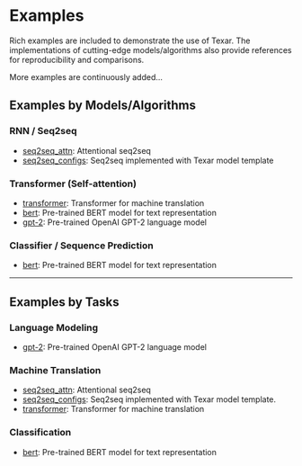 # Examples #

Rich examples are included to demonstrate the use of Texar. The implementations of cutting-edge models/algorithms also provide references for reproducibility and comparisons. 

More examples are continuously added...

## Examples by Models/Algorithms ##

### RNN / Seq2seq ###

* [seq2seq_attn](https://github.com/asyml/texar-pytorch/tree/master/examples/seq2seq_attn): Attentional seq2seq
* [seq2seq_configs](https://github.com/asyml/texar-pytorch/tree/master/examples/seq2seq_configs): Seq2seq implemented with Texar model template

### Transformer (Self-attention) ###

* [transformer](https://github.com/asyml/texar-pytorch/tree/master/examples/transformer): Transformer for machine translation
* [bert](https://github.com/asyml/texar-pytorch/tree/master/examples/bert): Pre-trained BERT model for text representation
* [gpt-2](https://github.com/asyml/texar-pytorch/tree/master/examples/gpt-2): Pre-trained OpenAI GPT-2 language model

### Classifier / Sequence Prediction ###  

* [bert](https://github.com/asyml/texar-pytorch/tree/master/examples/bert): Pre-trained BERT model for text representation

---

## Examples by Tasks

### Language Modeling ###

* [gpt-2](https://github.com/asyml/texar-pytorch/tree/master/examples/gpt-2): Pre-trained OpenAI GPT-2 language model

### Machine Translation ###

* [seq2seq_attn](https://github.com/asyml/texar-pytorch/tree/master/examples/seq2seq_attn): Attentional seq2seq
* [seq2seq_configs](https://github.com/asyml/texar-pytorch/tree/master/examples/seq2seq_configs): Seq2seq implemented with Texar model template.
* [transformer](https://github.com/asyml/texar-pytorch/tree/master/examples/transformer): Transformer for machine translation

### Classification ###

* [bert](https://github.com/asyml/texar-pytorch/tree/master/examples/bert): Pre-trained BERT model for text representation
